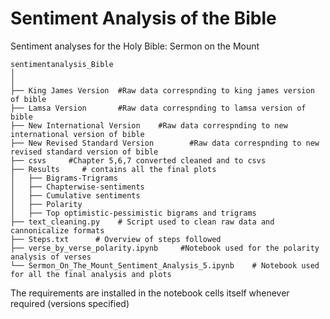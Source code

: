 # Sentiment Analysis of the Bible
Sentiment analyses for the Holy Bible: Sermon on the Mount

```
sentimentanalysis_Bible
│
│
├── King James Version	#Raw data correspnding to king james version of bible
├── Lamsa Version		#Raw data correspnding to lamsa version of bible
├── New International Version	 #Raw data correspnding to new international version of bible
├── New Revised Standard Version		#Raw data correspnding to new revised standard version of bible
├── csvs     #Chapter 5,6,7 converted cleaned and to csvs
├── Results		# contains all the final plots
│   ├── Bigrams-Trigrams
│   ├── Chapterwise-sentiments
│   ├── Cumulative sentiments
│   ├── Polarity
│   ├── Top optimistic-pessimistic bigrams and trigrams
├── text_cleaning.py    # Script used to clean raw data and cannonicalize formats
├── Steps.txt      # Overview of steps followed
├── verse_by_verse_polarity.ipynb     #Notebook used for the polarity analysis of verses
└── Sermon_On_The_Mount_Sentiment_Analysis_5.ipynb    # Notebook used for all the final analysis and plots
```

The requirements are installed in the notebook cells itself whenever required (versions specified)


